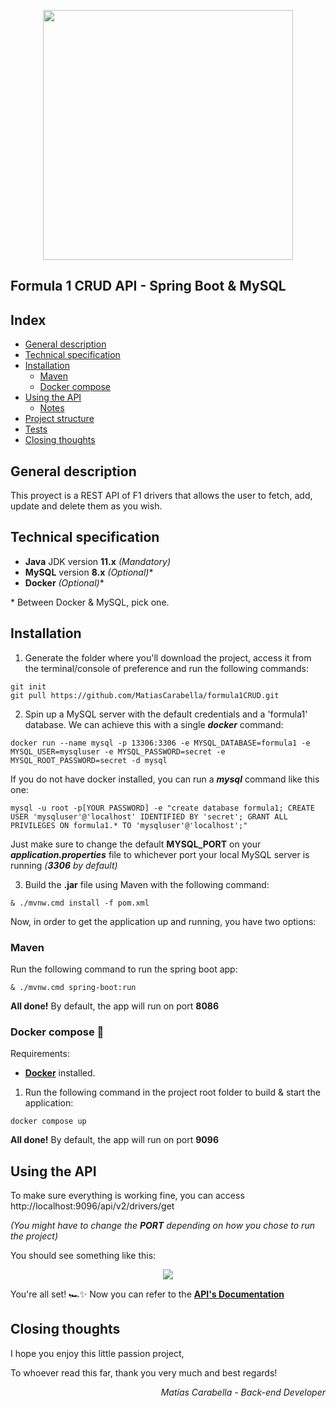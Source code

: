 <p align="center"><a href="https://spring.io/" target="_blank"><img src="https://i.imgur.com/ctXVIWc.jpg" width="400"></a></p>

## Formula 1 CRUD API - Spring Boot & MySQL

## Index
  * [General description](#general-description)
  * [Technical specification](#technical-specification)
  * [Installation](#installation)
    + [Maven](#maven)
    + [Docker compose](#docker-compose-)
  * [Using the API](#using-the-api)
    + [Notes](#notes)
  * [Project structure](#project-structure)
  * [Tests](#tests)
  * [Closing thoughts](#closing-thoughts)


## General description
This proyect is a REST API of F1 drivers that allows the user to fetch, add, update and delete them as you wish.

## Technical specification
- **Java** JDK version **11.x** _(Mandatory)_
- **MySQL** version **8.x** _(Optional)_*
- **Docker** _(Optional)_*

\* Between Docker & MySQL, pick one.


## Installation

1. Generate the folder where you'll download the project, access it from the terminal/console of preference and run the following commands:

```
git init
git pull https://github.com/MatiasCarabella/formula1CRUD.git
```

2. Spin up a MySQL server with the default credentials and a 'formula1' database. We can achieve this with a single **_docker_** command:
```
docker run --name mysql -p 13306:3306 -e MYSQL_DATABASE=formula1 -e MYSQL_USER=mysqluser -e MYSQL_PASSWORD=secret -e MYSQL_ROOT_PASSWORD=secret -d mysql
```
If you do not have docker installed, you can run a **_mysql_** command like this one:
```
mysql -u root -p[YOUR PASSWORD] -e "create database formula1; CREATE USER 'mysqluser'@'localhost' IDENTIFIED BY 'secret'; GRANT ALL PRIVILEGES ON formula1.* TO 'mysqluser'@'localhost';"
```
Just make sure to change the default **MYSQL_PORT** on your _**application.properties**_ file to whichever port your local MySQL server is running _(**3306** by default)_


3. Build the **.jar** file using Maven with the following command:
```
& ./mvnw.cmd install -f pom.xml
```

Now, in order to get the application up and running, you have two options:
### Maven

Run the following command to run the spring boot app:

```
& ./mvnw.cmd spring-boot:run
```

**All done!**
By default, the app will run on port **8086**

### Docker compose 🐋
Requirements:
- <a href="https://www.docker.com/">**Docker**</a> installed.

1. Run the following command in the project root folder to build & start the application:
```
docker compose up
```

**All done!**
By default, the app will run on port **9096**


## Using the API

To make sure everything is working fine, you can access http://localhost:9096/api/v2/drivers/get 

_(You might have to change the **PORT** depending on how you chose to run the project)_

You should see something like this:
<p align="center"><img src="https://i.imgur.com/k4bRv2V.png"></p>

You're all set! 🏎️✨ Now you can refer to the <a href="https://documenter.getpostman.com/view/10146128/2s93JoxRFG" target="_blank">**API's Documentation**</a>

## Closing thoughts
I hope you enjoy this little passion project,

To whoever read this far, thank you very much and best regards!

_<p align="right">Matías Carabella - Back-end Developer</p>_
